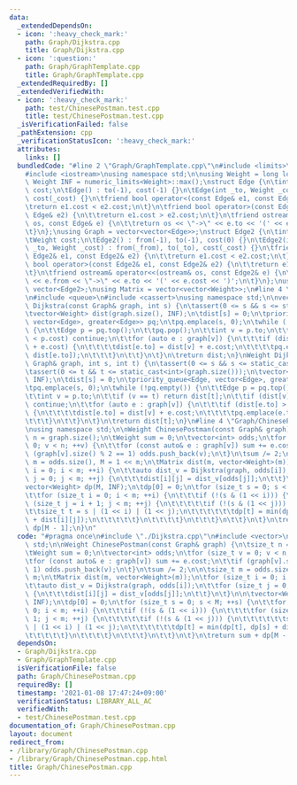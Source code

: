 ```yaml
---
data:
  _extendedDependsOn:
  - icon: ':heavy_check_mark:'
    path: Graph/Dijkstra.cpp
    title: Graph/Dijkstra.cpp
  - icon: ':question:'
    path: Graph/GraphTemplate.cpp
    title: Graph/GraphTemplate.cpp
  _extendedRequiredBy: []
  _extendedVerifiedWith:
  - icon: ':heavy_check_mark:'
    path: test/ChinesePostman.test.cpp
    title: test/ChinesePostman.test.cpp
  _isVerificationFailed: false
  _pathExtension: cpp
  _verificationStatusIcon: ':heavy_check_mark:'
  attributes:
    links: []
  bundledCode: "#line 2 \"Graph/GraphTemplate.cpp\"\n#include <limits>\n#include <vector>\n\
    #include <iostream>\nusing namespace std;\n\nusing Weight = long long;\nconstexpr\
    \ Weight INF = numeric_limits<Weight>::max();\nstruct Edge {\n\tint to;\n\tWeight\
    \ cost;\n\tEdge() : to(-1), cost(-1) {}\n\tEdge(int _to, Weight _cost = 1) : to(_to),\
    \ cost(_cost) {}\n\tfriend bool operator<(const Edge& e1, const Edge& e2) {\n\t\
    \treturn e1.cost < e2.cost;\n\t}\n\tfriend bool operator>(const Edge& e1, const\
    \ Edge& e2) {\n\t\treturn e1.cost > e2.cost;\n\t}\n\tfriend ostream& operator<<(ostream&\
    \ os, const Edge& e) {\n\t\treturn os << \"->\" << e.to << '(' << e.cost << ')';\n\
    \t}\n};\nusing Graph = vector<vector<Edge>>;\nstruct Edge2 {\n\tint from, to;\n\
    \tWeight cost;\n\tEdge2() : from(-1), to(-1), cost(0) {}\n\tEdge2(int _from, int\
    \ _to, Weight _cost) : from(_from), to(_to), cost(_cost) {}\n\tfriend bool operator<(const\
    \ Edge2& e1, const Edge2& e2) {\n\t\treturn e1.cost < e2.cost;\n\t}\n\tfriend\
    \ bool operator>(const Edge2& e1, const Edge2& e2) {\n\t\treturn e1.cost > e2.cost;\n\
    \t}\n\tfriend ostream& operator<<(ostream& os, const Edge2& e) {\n\t\treturn os\
    \ << e.from << \"->\" << e.to << '(' << e.cost << ')';\n\t}\n};\nusing Edges =\
    \ vector<Edge2>;\nusing Matrix = vector<vector<Weight>>;\n#line 4 \"Graph/Dijkstra.cpp\"\
    \n#include <queue>\n#include <cassert>\nusing namespace std;\n\nvector<Weight>\
    \ Dijkstra(const Graph& graph, int s) {\n\tassert(0 <= s && s <= static_cast<int>(graph.size()));\n\
    \tvector<Weight> dist(graph.size(), INF);\n\tdist[s] = 0;\n\tpriority_queue<Edge,\
    \ vector<Edge>, greater<Edge>> pq;\n\tpq.emplace(s, 0);\n\twhile (!pq.empty())\
    \ {\n\t\tEdge p = pq.top();\n\t\tpq.pop();\n\t\tint v = p.to;\n\t\tif (dist[v]\
    \ < p.cost) continue;\n\t\tfor (auto e : graph[v]) {\n\t\t\tif (dist[e.to] > dist[v]\
    \ + e.cost) {\n\t\t\t\tdist[e.to] = dist[v] + e.cost;\n\t\t\t\tpq.emplace(e.to,\
    \ dist[e.to]);\n\t\t\t}\n\t\t}\n\t}\n\treturn dist;\n}\nWeight Dijkstra(const\
    \ Graph& graph, int s, int t) {\n\tassert(0 <= s && s <= static_cast<int>(graph.size()));\n\
    \tassert(0 <= t && t <= static_cast<int>(graph.size()));\n\tvector<Weight> dist(graph.size(),\
    \ INF);\n\tdist[s] = 0;\n\tpriority_queue<Edge, vector<Edge>, greater<Edge>> pq;\n\
    \tpq.emplace(s, 0);\n\twhile (!pq.empty()) {\n\t\tEdge p = pq.top();\n\t\tpq.pop();\n\
    \t\tint v = p.to;\n\t\tif (v == t) return dist[t];\n\t\tif (dist[v] < p.cost)\
    \ continue;\n\t\tfor (auto e : graph[v]) {\n\t\t\tif (dist[e.to] > dist[v] + e.cost)\
    \ {\n\t\t\t\tdist[e.to] = dist[v] + e.cost;\n\t\t\t\tpq.emplace(e.to, dist[e.to]);\n\
    \t\t\t}\n\t\t}\n\t}\n\treturn dist[t];\n}\n#line 4 \"Graph/ChinesePostman.cpp\"\
    \nusing namespace std;\n\nWeight ChinesePostman(const Graph& graph) {\n\tsize_t\
    \ n = graph.size();\n\tWeight sum = 0;\n\tvector<int> odds;\n\tfor (size_t v =\
    \ 0; v < n; ++v) {\n\t\tfor (const auto& e : graph[v]) sum += e.cost;\n\t\tif\
    \ (graph[v].size() % 2 == 1) odds.push_back(v);\n\t}\n\tsum /= 2;\n\n\tsize_t\
    \ m = odds.size(), M = 1 << m;\n\tMatrix dist(m, vector<Weight>(m));\n\tfor (size_t\
    \ i = 0; i < m; ++i) {\n\t\tauto dist_v = Dijkstra(graph, odds[i]);\n\t\tfor (size_t\
    \ j = 0; j < m; ++j) {\n\t\t\tdist[i][j] = dist_v[odds[j]];\n\t\t}\n\t}\n\n\t\
    vector<Weight> dp(M, INF);\n\tdp[0] = 0;\n\tfor (size_t s = 0; s < M; ++s) {\n\
    \t\tfor (size_t i = 0; i < m; ++i) {\n\t\t\tif (!(s & (1 << i))) {\n\t\t\t\tfor\
    \ (size_t j = i + 1; j < m; ++j) {\n\t\t\t\t\tif (!(s & (1 << j))) {\n\t\t\t\t\
    \t\tsize_t t = s | (1 << i) | (1 << j);\n\t\t\t\t\t\tdp[t] = min(dp[t], dp[s]\
    \ + dist[i][j]);\n\t\t\t\t\t}\n\t\t\t\t}\n\t\t\t}\n\t\t}\n\t}\n\treturn sum +\
    \ dp[M - 1];\n}\n"
  code: "#pragma once\n#include \"./Dijkstra.cpp\"\n#include <vector>\nusing namespace\
    \ std;\n\nWeight ChinesePostman(const Graph& graph) {\n\tsize_t n = graph.size();\n\
    \tWeight sum = 0;\n\tvector<int> odds;\n\tfor (size_t v = 0; v < n; ++v) {\n\t\
    \tfor (const auto& e : graph[v]) sum += e.cost;\n\t\tif (graph[v].size() % 2 ==\
    \ 1) odds.push_back(v);\n\t}\n\tsum /= 2;\n\n\tsize_t m = odds.size(), M = 1 <<\
    \ m;\n\tMatrix dist(m, vector<Weight>(m));\n\tfor (size_t i = 0; i < m; ++i) {\n\
    \t\tauto dist_v = Dijkstra(graph, odds[i]);\n\t\tfor (size_t j = 0; j < m; ++j)\
    \ {\n\t\t\tdist[i][j] = dist_v[odds[j]];\n\t\t}\n\t}\n\n\tvector<Weight> dp(M,\
    \ INF);\n\tdp[0] = 0;\n\tfor (size_t s = 0; s < M; ++s) {\n\t\tfor (size_t i =\
    \ 0; i < m; ++i) {\n\t\t\tif (!(s & (1 << i))) {\n\t\t\t\tfor (size_t j = i +\
    \ 1; j < m; ++j) {\n\t\t\t\t\tif (!(s & (1 << j))) {\n\t\t\t\t\t\tsize_t t = s\
    \ | (1 << i) | (1 << j);\n\t\t\t\t\t\tdp[t] = min(dp[t], dp[s] + dist[i][j]);\n\
    \t\t\t\t\t}\n\t\t\t\t}\n\t\t\t}\n\t\t}\n\t}\n\treturn sum + dp[M - 1];\n}\n"
  dependsOn:
  - Graph/Dijkstra.cpp
  - Graph/GraphTemplate.cpp
  isVerificationFile: false
  path: Graph/ChinesePostman.cpp
  requiredBy: []
  timestamp: '2021-01-08 17:47:24+09:00'
  verificationStatus: LIBRARY_ALL_AC
  verifiedWith:
  - test/ChinesePostman.test.cpp
documentation_of: Graph/ChinesePostman.cpp
layout: document
redirect_from:
- /library/Graph/ChinesePostman.cpp
- /library/Graph/ChinesePostman.cpp.html
title: Graph/ChinesePostman.cpp
---
```

